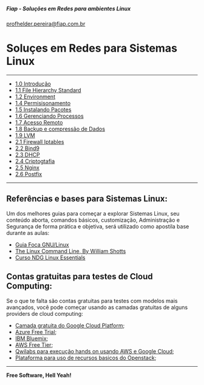 ##### Fiap - Soluções em Redes para ambientes Linux
profhelder.pereira@fiap.com.br

# Soluçes em Redes para Sistemas Linux
---

- [1.0 Introdução](https://github.com/helcorin/fiapLinux/tree/master/content/Intro)
- [1.1 File Hierarchy Standard](https://github.com/helcorin/fiapLinux/tree/master/content/FHS)
- [1.2 Environment](https://github.com/helcorin/fiapLinux/tree/master/content/Environment)
- [1.4 Permisisonamento](https://github.com/helcorin/fiapLinux/tree/master/content/Permisisonamento)
- [1.5 Instalando Pacotes](https://github.com/helcorin/fiapLinux/tree/master/content/Instalando%20Pacotes)
- [1.6 Gerenciando Processos](https://github.com/helcorin/fiapLinux/tree/master/content/Gerenciando%20Processos)
- [1.7 Acesso Remoto](https://github.com/helcorin/fiapLinux/tree/master/content/SSH)
- [1.8 Backup e compressão de Dados](https://github.com/helcorin/fiapLinux/tree/master/content/Backup)
- [1.9 LVM](https://github.com/helcorin/fiapLinux/tree/master/content/LVM)
- [2.1 Firewall Iptables](https://github.com/helcorin/fiapLinux/tree/master/content/Iptables)
- [2.2 Bind9](https://github.com/helcorin/fiapLinux/tree/master/content/Bind9)
- [2.3 DHCP](https://github.com/helcorin/fiapLinux/tree/master/content/DHCP)
- [2.4 Criptogtafia](https://github.com/helcorin/fiapLinux/tree/master/content/Criptografia)
- [2.5 Nginx](https://github.com/helcorin/fiapLinux/tree/master/content/Nginx)
- [2.6 Postfix](https://github.com/helcorin/fiapLinux/tree/master/content/Postfix)

---

## Referências e bases para Sistemas Linux:

Um dos melhores guias para começar a explorar Sistemas Linux, seu conteúdo aborta, comandos básicos, customização, Administração e Segurança de forma prática e objetiva, será utilizado como apostila base durante as aulas:

- [Guia Foca GNU/Linux](http://www.guiafoca.org/)
- [The Linux Command Line, By William Shotts](http://linuxcommand.org/tlcl.php)
- [Curso NDG Linux Essentials](https://www.netacad.com/pt/courses/ndg-linux-essentials/)


## Contas gratuitas para testes de Cloud Computing:

Se o que te falta são contas gratuitas para testes com modelos mais avançados, você pode começar usando as camadas gratuitas de alguns providers de cloud computing:

 - [Camada gratuita do Google Cloud Platform](https://cloud.google.com/free/?hl=pt-br);
 - [Azure Free Trial](https://azure.microsoft.com/en-us/offers/ms-azr-0044p/);
 - [IBM Bluemix](https://ibm.onthehub.com/);
 - [AWS Free Tier](https://aws.amazon.com/free/);
 - [Qwilabs para execução hands on usando AWS e Google Cloud](https://qwiklabs.com/?locale=pt_BR);
 - [Plataforma para uso de recursos basicos do Openstack](http://trystack.org/);

----

**Free Software, Hell Yeah!**
